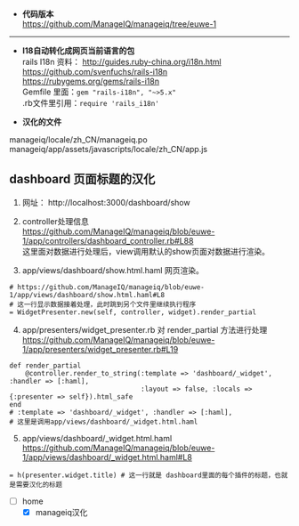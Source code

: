 * **代码版本**   
https://github.com/ManageIQ/manageiq/tree/euwe-1       
-----    

* **I18自动转化成网页当前语言的包**         
rails I18n 资料： http://guides.ruby-china.org/i18n.html     
https://github.com/svenfuchs/rails-i18n             
https://rubygems.org/gems/rails-i18n       
Gemfile 里面：`gem "rails-i18n", "~>5.x"`    
.rb文件里引用：`require 'rails_i18n'`          

* **汉化的文件**     

manageiq/locale/zh_CN/manageiq.po       
manageiq/app/assets/javascripts/locale/zh_CN/app.js      


## dashboard 页面标题的汉化      

1. 网址： 
http://localhost:3000/dashboard/show     

2. controller处理信息     
https://github.com/ManageIQ/manageiq/blob/euwe-1/app/controllers/dashboard_controller.rb#L88      
这里面对数据进行处理后，view调用默认的show页面对数据进行渲染。      

3. app/views/dashboard/show.html.haml 网页渲染。     

```
# https://github.com/ManageIQ/manageiq/blob/euwe-1/app/views/dashboard/show.html.haml#L8 
# 这一行显示数据接着处理，此时跳到另个文件里继续执行程序
= WidgetPresenter.new(self, controller, widget).render_partial   
```    

4. app/presenters/widget_presenter.rb 对 render_partial 方法进行处理    
https://github.com/ManageIQ/manageiq/blob/euwe-1/app/presenters/widget_presenter.rb#L19      

```
def render_partial
    @controller.render_to_string(:template => 'dashboard/_widget', :handler => [:haml], 
                                 :layout => false, :locals => {:presenter => self}).html_safe
end
# :template => 'dashboard/_widget', :handler => [:haml], 
# 这里是调用app/views/dashboard/_widget.html.haml 
```        

5. app/views/dashboard/_widget.html.haml       
https://github.com/ManageIQ/manageiq/blob/euwe-1/app/views/dashboard/_widget.html.haml#L8   

```
= h(presenter.widget.title) # 这一行就是 dashboard里面的每个插件的标题，也就是需要汉化的标题
```     

- [ ] home
  - [x] manageiq汉化